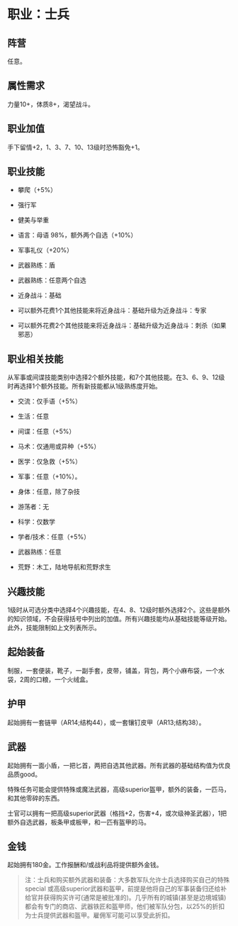 # 职业：士兵

## 阵营

任意。

## 属性需求

力量10+，体质8+，渴望战斗。

## 职业加值

手下留情+2，1、3、7、10、13级时恐怖豁免+1。

## 职业技能

- 攀爬（+5%）

- 强行军

- 健美与举重

- 语言：母语 98%，额外两个自选（+10%）

- 军事礼仪（+20%）

- 武器熟练：盾

- 武器熟练：任意两个自选

- 近身战斗：基础

- 可以额外花费1个其他技能来将近身战斗：基础升级为近身战斗：专家

- 可以额外花费2个其他技能来将近身战斗：基础升级为近身战斗：刺杀（如果邪恶）

## 职业相关技能

从军事或间谍技能类别中选择2个额外技能，和7个其他技能。在3、6、9、12级时再选择1个额外技能。所有新技能都从1级熟练度开始。

- 交流：仅手语（+5%）

- 生活：任意

- 间谍：任意（+5%）

- 马术：仅通用或异种（+5%）

- 医学：仅急救（+5%）

- 军事：任意（+10%）。

- 身体：任意，除了杂技

- 游荡者：无

- 科学：仅数学

- 学者/技术：任意（+5%）

- 武器熟练：任意

- 荒野：木工，陆地导航和荒野求生

## 兴趣技能

1级时从可选分类中选择4个兴趣技能，在4、8、12级时额外选择2个。这些是额外的知识领域，不会获得括号中列出的加值。所有兴趣技能均从基础技能等级开始。此外，技能限制如上文列表所示。

## 起始装备

制服，一套便装，靴子，一副手套，皮带，铺盖，背包，两个小麻布袋，一个水袋，2周的口粮，一个火绒盒。

## 护甲

起始拥有一套链甲（AR14;结构44），或一套镶钉皮甲（AR13;结构38）。

## 武器

起始拥有一面小盾，一把匕首，两把自选其他武器。所有武器的基础结构值为优良品质good。

特殊任务可能会提供特殊或魔法武器，高级superior盔甲，额外的装备，一匹马，和其他零碎的东西。

士官可以拥有一把高级superior武器（格挡+2，伤害+4，或次级神圣武器），1把额外自选武器，板条甲或板甲，和一匹有盔甲的马。

## 金钱

起始拥有180金。工作报酬和/或战利品将提供额外金钱。

> 注：士兵和购买额外武器和装备：大多数军队允许士兵选择购买自己的特殊special 或高级superior武器和盔甲，前提是他将自己的军事装备归还给补给官并获得购买许可(通常是被批准的)。几乎所有的城镇(甚至是边境城镇)都会有专门的商店、武器铁匠和盔甲师，他们被军队分包，以25%的折扣为士兵提供武器和盔甲。雇佣军可能可以享受此折扣。
